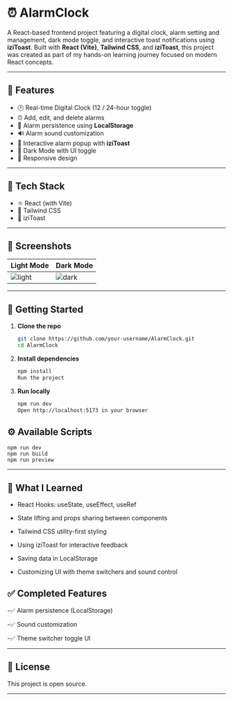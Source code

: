 # ⏰ AlarmClock

A React-based frontend project featuring a digital clock, alarm setting and management, dark mode toggle, and interactive toast notifications using **iziToast**. Built with **React (Vite)**, **Tailwind CSS**, and **iziToast**, this project was created as part of my hands-on learning journey focused on modern React concepts.

---

## 🔮 Features

- 🕒 Real-time Digital Clock (12 / 24-hour toggle)
- ⏰ Add, edit, and delete alarms
- 💾 Alarm persistence using **LocalStorage**
- 🔊 Alarm sound customization
- 📣 Interactive alarm popup with **iziToast**
- 🌙 Dark Mode with UI toggle
- 📱 Responsive design

---

## 🧪 Tech Stack

- ⚛️ React (with Vite)
- 🎨 Tailwind CSS
- 📣 iziToast

---

## 📸 Screenshots

| Light Mode | Dark Mode |
|------------|-----------|
| ![light](https://via.placeholder.com/300x180.png?text=Light+Mode) | ![dark](https://via.placeholder.com/300x180.png?text=Dark+Mode) |


---

## 🚀 Getting Started

1. **Clone the repo**
   ```bash
   git clone https://github.com/your-username/AlarmClock.git
   cd AlarmClock
   ```
2. **Install dependencies**

   ```bash
   npm install
   Run the project
   ```
3. **Run locally**

   ```bash
   npm run dev
   Open http://localhost:5173 in your browser
   ```

## ⚙️ Available Scripts

   ```Command	Description
   npm run dev	
   npm run build	
   npm run preview	
   ```
---
## 🧠 What I Learned

- React Hooks: useState, useEffect, useRef

- State lifting and props sharing between components

- Tailwind CSS utility-first styling

- Using iziToast for interactive feedback

- Saving data in LocalStorage

- Customizing UI with theme switchers and sound control

## ✅ Completed Features

-✅ Alarm persistence (LocalStorage)

-✅ Sound customization

-✅ Theme switcher toggle UI

---
## 📄 License
This project is open source.

---
